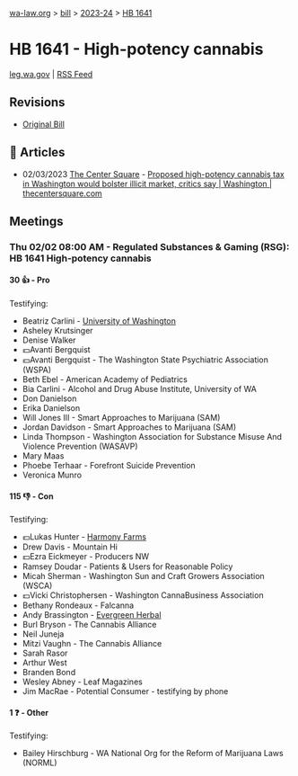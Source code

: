 [wa-law.org](/) > [bill](/bill/) > [2023-24](/bill/2023-24/) > [HB 1641](/bill/2023-24/hb/1641/)

# HB 1641 - High-potency cannabis
[leg.wa.gov](https://app.leg.wa.gov/billsummary?BillNumber=1641&Year=2023&Initiative=false) | [RSS Feed](./rss.xml)

## Revisions
* [Original Bill](1/)

## 📰 Articles
* 02/03/2023 [The Center Square](/org/the_center_square/) - [Proposed high-potency cannabis tax in Washington would bolster illicit market, critics say | Washington | thecentersquare.com](https://www.thecentersquare.com/washington/article_5c0c284c-a403-11ed-af18-1b8b44911001.html#:~:text=House%20Bill%201641)

## Meetings
### Thu 02/02 08:00 AM - Regulated Substances & Gaming (RSG): HB 1641 High-potency cannabis
#### 30 👍 - Pro
Testifying:
* Beatriz Carlini - [University of Washington](/org/university_of_washington/)
* Asheley Krutsinger
* Denise Walker
* 💵Avanti Bergquist
* 💵Avanti Bergquist - The Washington State Psychiatric Association (WSPA)
* Beth Ebel - American Academy of Pediatrics
* Bia Carlini - Alcohol and Drug Abuse Institute, University of WA
* Don Danielson
* Erika Danielson
* Will Jones III - Smart Approaches to Marijuana (SAM)
* Jordan Davidson - Smart Approaches to Marijuana (SAM)
* Linda Thompson - Washington Association for Substance Misuse And Violence Prevention (WASAVP)
* Mary Maas
* Phoebe Terhaar - Forefront Suicide Prevention
* Veronica Munro

#### 115 👎 - Con
Testifying:
* 💵Lukas Hunter - [Harmony Farms](/org/harmony_farms/)
* Drew Davis - Mountain Hi
* 💵Ezra Eickmeyer - Producers NW
* Ramsey Doudar - Patients & Users for Reasonable Policy
* Micah Sherman - Washington Sun and Craft Growers Association (WSCA)
* 💵Vicki Christophersen - Washington CannaBusiness Association
* Bethany Rondeaux - Falcanna
* Andy Brassington - [Evergreen Herbal](/org/evergreen_herbal/)
* Burl Bryson - The Cannabis Alliance
* Neil Juneja
* Mitzi Vaughn - The Cannabis Alliance
* Sarah Rasor
* Arthur West
* Branden Bond
* Wesley Abney - Leaf Magazines
* Jim MacRae - Potential Consumer - testifying by phone

#### 1 ❓ - Other
Testifying:
* Bailey Hirschburg - WA National Org for the Reform of Marijuana Laws (NORML)
